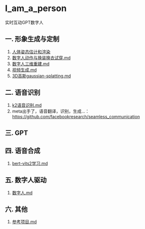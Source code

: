 # I_am_a_person
实时互动GPT数字人

## 一. 形象生成与定制
1. [人体姿态估计和渲染](人体姿态估计和渲染.md)
1. [数字人动作与换装换衣试穿.md](数字人动作与换装换衣试穿.md)
1. [数字人三维重建.md](数字人三维重建.md)
1. [视频生成.md](视频生成.md)
1. [3D高斯gaussian-splatting.md](3D高斯gaussian-splatting.md)

## 二. 语音识别
1. [k2语音识别.md](1.语音识别/k2语音识别.md)
1. meta出手了，语音翻译，识别，生成...：https://github.com/facebookresearch/seamless_communication

## 三. GPT

## 四. 语音合成
1. [bert-vits2学习.md](bert-vits2学习.md)

## 五. 数字人驱动
1. [数字人.md](数字人.md)

## 六. 其他
1. [参考项目.md](参考项目.md)